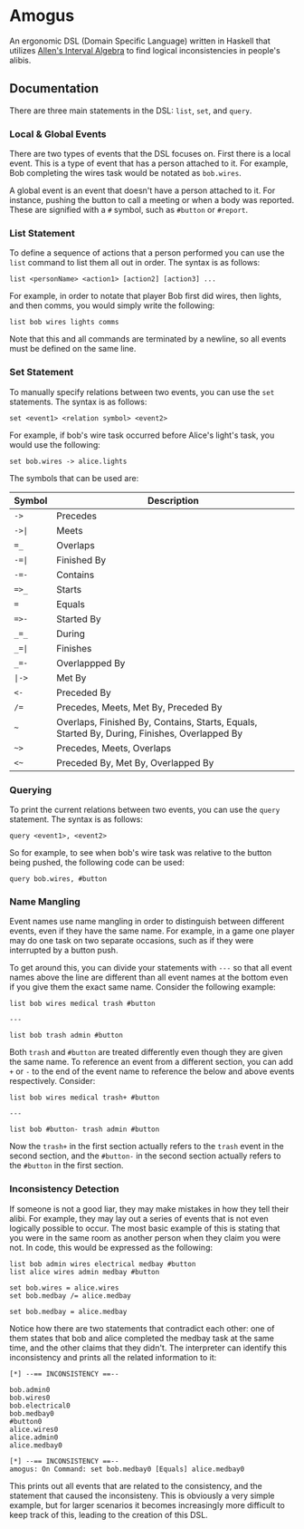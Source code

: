 # Amogus

An ergonomic DSL (Domain Specific Language) written in Haskell that utilizes 
[Allen's Interval Algebra](https://github.com/Archaversine/allen) to find 
logical inconsistencies in people's alibis. 

## Documentation

There are three main statements in the DSL: `list`, `set`, and `query`.

### Local & Global Events

There are two types of events that the DSL focuses on. First there is a local 
event. This is a type of event that has a person attached to it. For example, 
Bob completing the wires task would be notated as `bob.wires`.

A global event is an event that doesn't have a person attached to it. For instance, 
pushing the button to call a meeting or when a body was reported. These are 
signified with a `#` symbol, such as `#button` or `#report`.

### List Statement

To define a sequence of actions that a person performed you can use the `list`
command to list them all out in order. The syntax is as follows:

```
list <personName> <action1> [action2] [action3] ... 
```

For example, in order to notate that player Bob first did wires, then lights, 
and then comms, you would simply write the following:

```
list bob wires lights comms
```

Note that this and all commands are terminated by a newline, so all events must 
be defined on the same line.

### Set Statement

To manually specify relations between two events, you can use the `set` statements.
The syntax is as follows:

```
set <event1> <relation symbol> <event2>
```

For example, if bob's wire task occurred before Alice's light's task, you would 
use the following:

```
set bob.wires -> alice.lights
```

The symbols that can be used are:

| Symbol | Description |
| --- | --- |
| `-> `| Precedes |
| `->\|`| Meets |
| `=_ `| Overlaps |
| `-=\|`| Finished By |
| `-=-`| Contains |
| `=>_`| Starts |
| `=`  | Equals |
| `=>-`| Started By |
| `_=_`| During |
| `_=\|`| Finishes |
| `_=-`| Overlappped By |
| `\|->`| Met By |
| `<-` | Preceded By |
| `/=` | Precedes, Meets, Met By, Preceded By |
| `~`  | Overlaps, Finished By, Contains, Starts, Equals, Started By, During, Finishes, Overlapped By |
| `~>` | Precedes, Meets, Overlaps |
| `<~` | Preceded By, Met By, Overlapped By |

### Querying

To print the current relations between two events, you can use the `query` statement.
The syntax is as follows:

```
query <event1>, <event2>
```

So for example, to see when bob's wire task was relative to the button being
pushed, the following code can be used:

```
query bob.wires, #button
```

### Name Mangling

Event names use name mangling in order to distinguish between different events, 
even if they have the same name. For example, in a game one player may do one 
task on two separate occasions, such as if they were interrupted by a button push.

To get around this, you can divide your statements with `---` so that all event  
names above the line are different than all event names at the bottom even if you 
give them the exact same name. Consider the following example: 

```
list bob wires medical trash #button

---

list bob trash admin #button
```

Both `trash` and `#button` are treated differently even though they are given 
the same name. To reference an event from a different section, you can add `+` 
or `-` to the end of the event name to reference the below and above events 
respectively. Consider:

```
list bob wires medical trash+ #button

--- 

list bob #button- trash admin #button
```

Now the `trash+` in the first section actually refers to the `trash` event in 
the second section, and the `#button-` in the second section actually refers 
to the `#button` in the first section.

### Inconsistency Detection 

If someone is not a good liar, they may make mistakes in how they tell their alibi.
For example, they may lay out a series of events that is not even logically 
possible to occur. The most basic example of this is stating that you were in the same 
room as another person when they claim you were not. In code, this would be 
expressed as the following: 

```
list bob admin wires electrical medbay #button
list alice wires admin medbay #button

set bob.wires = alice.wires
set bob.medbay /= alice.medbay

set bob.medbay = alice.medbay
```

Notice how there are two statements that contradict each other: one of them 
states that bob and alice completed the medbay task at the same time, and the 
other claims that they didn't. The interpreter can identify this inconsistency 
and prints all the related information to it:

```
[*] --== INCONSISTENCY ==--

bob.admin0
bob.wires0
bob.electrical0
bob.medbay0
#button0
alice.wires0
alice.admin0
alice.medbay0

[*] --== INCONSISTENCY ==--
amogus: On Command: set bob.medbay0 [Equals] alice.medbay0
```

This prints out all events that are related to the consistency, and the 
statement that caused the inconsisteny. This is obviously a very simple example, 
but for larger scenarios it becomes increasingly more difficult to keep track 
of this, leading to the creation of this DSL.
